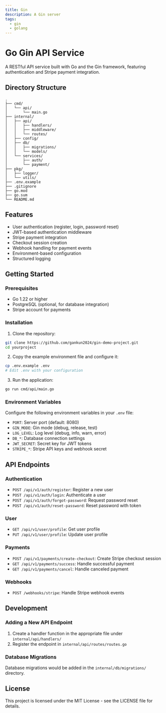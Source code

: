 ```yaml
---
title: Gin
description: A Gin server
tags:
  - gin
  - golang
---
```


# Go Gin API Service

A RESTful API service built with Go and the Gin framework, featuring authentication and Stripe payment integration.

## Directory Structure

```
.
├── cmd/
│   └── api/
│       └── main.go
├── internal/
│   ├── api/
│   │   ├── handlers/
│   │   ├── middleware/
│   │   └── routes/
│   ├── config/
│   ├── db/
│   │   ├── migrations/
│   │   └── models/
│   └── services/
│       ├── auth/
│       └── payment/
├── pkg/
│   ├── logger/
│   └── utils/
├── .env.example
├── .gitignore
├── go.mod
├── go.sum
└── README.md
```

## Features

- User authentication (register, login, password reset)
- JWT-based authentication middleware
- Stripe payment integration
- Checkout session creation
- Webhook handling for payment events
- Environment-based configuration
- Structured logging

## Getting Started

### Prerequisites

- Go 1.22 or higher
- PostgreSQL (optional, for database integration)
- Stripe account for payments

### Installation

1. Clone the repository:
```bash
git clone https://github.com/gankun2024/gin-demo-project.git
cd yourproject
```

2. Copy the example environment file and configure it:
```bash
cp .env.example .env
# Edit .env with your configuration
```

3. Run the application:
```bash
go run cmd/api/main.go
```

### Environment Variables

Configure the following environment variables in your `.env` file:

- `PORT`: Server port (default: 8080)
- `GIN_MODE`: Gin mode (debug, release, test)
- `LOG_LEVEL`: Log level (debug, info, warn, error)
- `DB_*`: Database connection settings
- `JWT_SECRET`: Secret key for JWT tokens
- `STRIPE_*`: Stripe API keys and webhook secret

## API Endpoints

### Authentication

- `POST /api/v1/auth/register`: Register a new user
- `POST /api/v1/auth/login`: Authenticate a user
- `POST /api/v1/auth/forgot-password`: Request password reset
- `POST /api/v1/auth/reset-password`: Reset password with token

### User

- `GET /api/v1/user/profile`: Get user profile
- `PUT /api/v1/user/profile`: Update user profile

### Payments

- `POST /api/v1/payments/create-checkout`: Create Stripe checkout session
- `GET /api/v1/payments/success`: Handle successful payment
- `GET /api/v1/payments/cancel`: Handle canceled payment

### Webhooks

- `POST /webhooks/stripe`: Handle Stripe webhook events

## Development

### Adding a New API Endpoint

1. Create a handler function in the appropriate file under `internal/api/handlers/`
2. Register the endpoint in `internal/api/routes/routes.go`

### Database Migrations

Database migrations would be added in the `internal/db/migrations/` directory.

## License

This project is licensed under the MIT License - see the LICENSE file for details.
